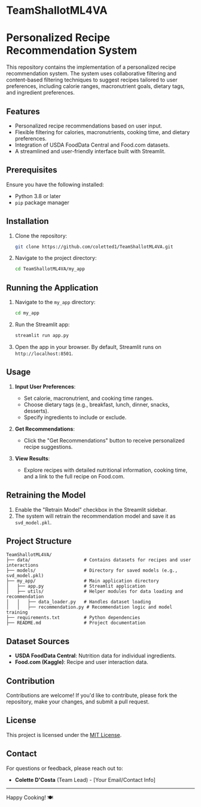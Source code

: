 # TeamShallotML4VA

# Personalized Recipe Recommendation System

This repository contains the implementation of a personalized recipe recommendation system. The system uses collaborative filtering and content-based filtering techniques to suggest recipes tailored to user preferences, including calorie ranges, macronutrient goals, dietary tags, and ingredient preferences.

## Features
- Personalized recipe recommendations based on user input.
- Flexible filtering for calories, macronutrients, cooking time, and dietary preferences.
- Integration of USDA FoodData Central and Food.com datasets.
- A streamlined and user-friendly interface built with Streamlit.

## Prerequisites
Ensure you have the following installed:
- Python 3.8 or later
- `pip` package manager

## Installation
1. Clone the repository:
   ```bash
   git clone https://github.com/coletted1/TeamShallotML4VA.git
   ```
2. Navigate to the project directory:
   ```bash
   cd TeamShallotML4VA/my_app
   ```

## Running the Application
1. Navigate to the `my_app` directory:
   ```bash
   cd my_app
   ```
2. Run the Streamlit app:
   ```bash
   streamlit run app.py
   ```
3. Open the app in your browser. By default, Streamlit runs on `http://localhost:8501`.

## Usage
1. **Input User Preferences**:
   - Set calorie, macronutrient, and cooking time ranges.
   - Choose dietary tags (e.g., breakfast, lunch, dinner, snacks, desserts).
   - Specify ingredients to include or exclude.

2. **Get Recommendations**:
   - Click the "Get Recommendations" button to receive personalized recipe suggestions.

3. **View Results**:
   - Explore recipes with detailed nutritional information, cooking time, and a link to the full recipe on Food.com.

## Retraining the Model
1. Enable the "Retrain Model" checkbox in the Streamlit sidebar.
2. The system will retrain the recommendation model and save it as `svd_model.pkl`.

## Project Structure
```
TeamShallotML4VA/
├── data/                    # Contains datasets for recipes and user interactions
├── models/                  # Directory for saved models (e.g., svd_model.pkl)
├── my_app/                  # Main application directory
│   ├── app.py               # Streamlit application
│   ├── utils/               # Helper modules for data loading and recommendation
│   │   ├── data_loader.py   # Handles dataset loading
│   │   ├── recommendation.py # Recommendation logic and model training
├── requirements.txt         # Python dependencies
├── README.md                # Project documentation
```

## Dataset Sources
- **USDA FoodData Central**: Nutrition data for individual ingredients.
- **Food.com (Kaggle)**: Recipe and user interaction data.

## Contribution
Contributions are welcome! If you'd like to contribute, please fork the repository, make your changes, and submit a pull request.

## License
This project is licensed under the [MIT License](LICENSE).

## Contact
For questions or feedback, please reach out to:
- **Colette D'Costa** (Team Lead) - [Your Email/Contact Info]

---

Happy Cooking! 🍽️
```
